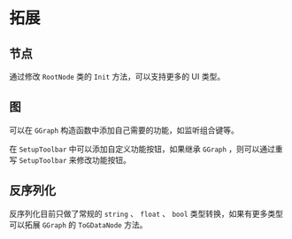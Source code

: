 # 拓展

## 节点

通过修改 `RootNode` 类的 `Init` 方法，可以支持更多的 UI 类型。

## 图

可以在 `GGraph` 构造函数中添加自己需要的功能，如监听组合键等。

在 `SetupToolbar` 中可以添加自定义功能按钮，如果继承 `GGraph` ，则可以通过重写 `SetupToolbar` 来修改功能按钮。

## 反序列化

反序列化目前只做了常规的 `string` 、 `float` 、 `bool` 类型转换，如果有更多类型可以拓展 `GGraph` 的 `ToGDataNode` 方法。
